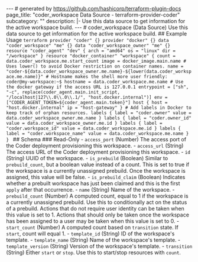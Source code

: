 --- # generated by https://github.com/hashicorp/terraform-plugin-docs page_title: "coder_workspace Data Source - terraform-provider-coder" subcategory: "" description: |- Use this data source to get information for the active workspace build. --- # coder_workspace (Data Source) Use this data source to get information for the active workspace build. ## Example Usage ```terraform provider "coder" {} provider "docker" {} data "coder_workspace" "me" {} data "coder_workspace_owner" "me" {} resource "coder_agent" "dev" { arch = "amd64" os = "linux" dir = "/workspace" } resource "docker_container" "workspace" { count = data.coder_workspace.me.start_count image = docker_image.main.name # Uses lower() to avoid Docker restriction on container names. name = "coder-${data.coder_workspace_owner.me.name}-${lower(data.coder_workspace.me.name)}" # Hostname makes the shell more user friendly: coder@my-workspace:~$ hostname = data.coder_workspace.me.name # Use the docker gateway if the access URL is 127.0.0.1 entrypoint = ["sh", "-c", replace(coder_agent.main.init_script, "/localhost|127\\.0\\.0\\.1/", "host.docker.internal")] env = ["CODER_AGENT_TOKEN=${coder_agent.main.token}"] host { host = "host.docker.internal" ip = "host-gateway" } # Add labels in Docker to keep track of orphan resources. labels { label = "coder.owner" value = data.coder_workspace_owner.me.name } labels { label = "coder.owner_id" value = data.coder_workspace_owner.me.id } labels { label = "coder.workspace_id" value = data.coder_workspace.me.id } labels { label = "coder.workspace_name" value = data.coder_workspace.me.name } } ``` <!-- schema generated by tfplugindocs --> ## Schema ### Read-Only - `access_port` (Number) The access port of the Coder deployment provisioning this workspace. - `access_url` (String) The access URL of the Coder deployment provisioning this workspace. - `id` (String) UUID of the workspace. - `is_prebuild` (Boolean) Similar to `prebuild_count`, but a boolean value instead of a count. This is set to true if the workspace is a currently unassigned prebuild. Once the workspace is assigned, this value will be false. - `is_prebuild_claim` (Boolean) Indicates whether a prebuilt workspace has just been claimed and this is the first `apply` after that occurrence. - `name` (String) Name of the workspace. - `prebuild_count` (Number) A computed count, equal to 1 if the workspace is a currently unassigned prebuild. Use this to conditionally act on the status of a prebuild. Actions that do not require user identity can be taken when this value is set to 1. Actions that should only be taken once the workspace has been assigned to a user may be taken when this value is set to 0. - `start_count` (Number) A computed count based on `transition` state. If `start`, count will equal 1. - `template_id` (String) ID of the workspace's template. - `template_name` (String) Name of the workspace's template. - `template_version` (String) Version of the workspace's template. - `transition` (String) Either `start` or `stop`. Use this to start/stop resources with `count`. 